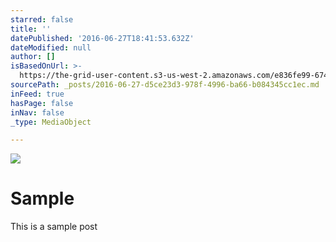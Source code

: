 ```yaml
---
starred: false
title: ''
datePublished: '2016-06-27T18:41:53.632Z'
dateModified: null
author: []
isBasedOnUrl: >-
  https://the-grid-user-content.s3-us-west-2.amazonaws.com/e836fe99-6746-47cb-a761-92f66c4e7831.jpg
sourcePath: _posts/2016-06-27-d5ce23d3-978f-4996-ba66-b084345cc1ec.md
inFeed: true
hasPage: false
inNav: false
_type: MediaObject

---
```

![](https://the-grid-user-content.s3-us-west-2.amazonaws.com/e836fe99-6746-47cb-a761-92f66c4e7831.jpg)

# Sample

This is a sample post